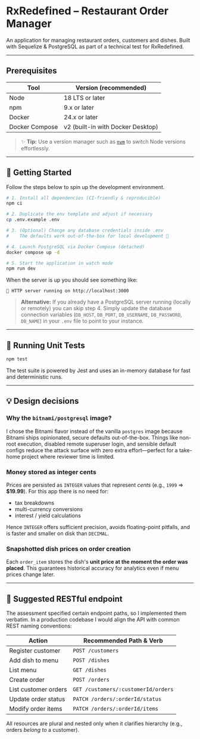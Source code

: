 # RxRedefined – Restaurant Order Manager

An application for managing restaurant orders, customers and dishes. Built with Sequelize & PostgreSQL as part of a technical test for RxRedefined.

---

## Prerequisites

| Tool | Version (recommended) |
|------|-----------------------|
| Node | 18 LTS or later       |
| npm  | 9.x or later          |
| Docker | 24.x or later       |
| Docker Compose | v2 (built-in with Docker Desktop) |

> ✨ **Tip:** Use a version manager such as [`nvm`](https://github.com/nvm-sh/nvm) to switch Node versions effortlessly.

---

## 🚀 Getting Started

Follow the steps below to spin up the development environment.

```bash
# 1. Install all dependencies (CI-friendly & reproducible)
npm ci

# 2. Duplicate the env template and adjust if necessary
cp .env.example .env

# 3. (Optional) Change any database credentials inside .env
#    The defaults work out-of-the-box for local development 🙂

# 4. Launch PostgreSQL via Docker Compose (detached)
docker compose up -d

# 5. Start the application in watch mode
npm run dev
```

When the server is up you should see something like:
```
🚀 HTTP server running on http://localhost:3000
```

> **Alternative:** If you already have a PostgreSQL server running (locally or remotely) you can skip step&nbsp;4. Simply update the database connection variables (`DB_HOST`, `DB_PORT`, `DB_USERNAME`, `DB_PASSWORD`, `DB_NAME`) in your `.env` file to point to your instance.

---

## 🧪 Running Unit Tests

```bash
npm test
```

The test suite is powered by Jest and uses an in-memory database for fast and deterministic runs.

---

## 💡 Design decisions

### Why the `bitnami/postgresql` image?
I chose the Bitnami flavor instead of the vanilla `postgres` image because Bitnami ships opinionated, secure defaults out-of-the-box. Things like non-root execution, disabled remote superuser login, and sensible default configs reduce the attack surface with zero extra effort—perfect for a take-home project where reviewer time is limited.

### Money stored as **integer cents**
Prices are persisted as `INTEGER` values that represent _cents_ (e.g., `1999` ⇒ **$19.99**). For this app there is no need for:
* tax breakdowns
* multi-currency conversions
* interest / yield calculations

Hence `INTEGER` offers sufficient precision, avoids floating-point pitfalls, and is faster and smaller on disk than `DECIMAL`.

### Snapshotted dish prices on order creation
Each `order_item` stores the dish's **unit price at the moment the order was placed**. This guarantees historical accuracy for analytics even if menu prices change later.

---

## 🔧 Suggested RESTful endpoint
The assessment specified certain endpoint paths, so I implemented them verbatim. In a production codebase I would align the API with common REST naming conventions:

| Action | Recommended Path & Verb |
|--------|------------------------|
| Register customer | `POST /customers` |
| Add dish to menu | `POST /dishes` |
| List menu | `GET /dishes` |
| Create order | `POST /orders` |
| List customer orders | `GET /customers/:customerId/orders` |
| Update order status | `PATCH /orders/:orderId/status` |
| Modify order items | `PATCH /orders/:orderId/items` |

All resources are plural and nested only when it clarifies hierarchy (e.g., orders _belong to_ a customer).